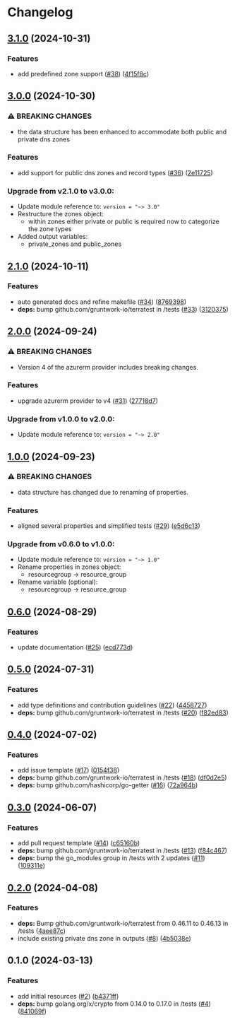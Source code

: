 # Changelog

## [3.1.0](https://github.com/CloudNationHQ/terraform-azure-pdns/compare/v3.0.0...v3.1.0) (2024-10-31)


### Features

* add predefined zone support ([#38](https://github.com/CloudNationHQ/terraform-azure-pdns/issues/38)) ([4f15f8c](https://github.com/CloudNationHQ/terraform-azure-pdns/commit/4f15f8c7d5af1d2efef257d82a4216bac0555931))

## [3.0.0](https://github.com/CloudNationHQ/terraform-azure-pdns/compare/v2.1.0...v3.0.0) (2024-10-30)


### ⚠ BREAKING CHANGES

* the data structure has been enhanced to accommodate both public and private dns zones

### Features

* add support for public dns zones and record types ([#36](https://github.com/CloudNationHQ/terraform-azure-pdns/issues/36)) ([2e11725](https://github.com/CloudNationHQ/terraform-azure-pdns/commit/2e117251a16c237f3e925aa4508e71cd455e7887))

### Upgrade from v2.1.0 to v3.0.0:

- Update module reference to: `version = "~> 3.0"`
- Restructure the zones object:
  - within zones either private or public is required now to categorize the zone types
- Added output variables:
  - private_zones and public_zones

## [2.1.0](https://github.com/CloudNationHQ/terraform-azure-pdns/compare/v2.0.0...v2.1.0) (2024-10-11)


### Features

* auto generated docs and refine makefile ([#34](https://github.com/CloudNationHQ/terraform-azure-pdns/issues/34)) ([8769398](https://github.com/CloudNationHQ/terraform-azure-pdns/commit/87693980931fe0cca9a97cb2b783f7f6760dc172))
* **deps:** bump github.com/gruntwork-io/terratest in /tests ([#33](https://github.com/CloudNationHQ/terraform-azure-pdns/issues/33)) ([3120375](https://github.com/CloudNationHQ/terraform-azure-pdns/commit/3120375bd7a6227efbcc925a567c2d1336b1a0f8))

## [2.0.0](https://github.com/CloudNationHQ/terraform-azure-pdns/compare/v1.0.0...v2.0.0) (2024-09-24)


### ⚠ BREAKING CHANGES

* Version 4 of the azurerm provider includes breaking changes.

### Features

* upgrade azurerm provider to v4 ([#31](https://github.com/CloudNationHQ/terraform-azure-pdns/issues/31)) ([27718d7](https://github.com/CloudNationHQ/terraform-azure-pdns/commit/27718d75b0f5b1c46d26367fee542ccfb124d6be))

### Upgrade from v1.0.0 to v2.0.0:

- Update module reference to: `version = "~> 2.0"`

## [1.0.0](https://github.com/CloudNationHQ/terraform-azure-pdns/compare/v0.6.0...v1.0.0) (2024-09-23)


### ⚠ BREAKING CHANGES

* data structure has changed due to renaming of properties.

### Features

* aligned several properties and simplified tests ([#29](https://github.com/CloudNationHQ/terraform-azure-pdns/issues/29)) ([e5d6c13](https://github.com/CloudNationHQ/terraform-azure-pdns/commit/e5d6c13ad03791fc9e90b1e349a8ca89c8ecbece))

### Upgrade from v0.6.0 to v1.0.0:

- Update module reference to: `version = "~> 1.0"`
- Rename properties in zones object:
  - resourcegroup -> resource_group
- Rename variable (optional):
  - resourcegroup -> resource_group

## [0.6.0](https://github.com/CloudNationHQ/terraform-azure-pdns/compare/v0.5.0...v0.6.0) (2024-08-29)


### Features

* update documentation ([#25](https://github.com/CloudNationHQ/terraform-azure-pdns/issues/25)) ([ecd773d](https://github.com/CloudNationHQ/terraform-azure-pdns/commit/ecd773def4c508ad375f545e882a274e646c106d))

## [0.5.0](https://github.com/CloudNationHQ/terraform-azure-pdns/compare/v0.4.0...v0.5.0) (2024-07-31)


### Features

* add type definitions and contribution guidelines ([#22](https://github.com/CloudNationHQ/terraform-azure-pdns/issues/22)) ([4458727](https://github.com/CloudNationHQ/terraform-azure-pdns/commit/4458727ec7e3b4db19d4f179cdef680a8364b250))
* **deps:** bump github.com/gruntwork-io/terratest in /tests ([#20](https://github.com/CloudNationHQ/terraform-azure-pdns/issues/20)) ([f82ed83](https://github.com/CloudNationHQ/terraform-azure-pdns/commit/f82ed839adebb30eabbc752a928fb3bc53b59318))

## [0.4.0](https://github.com/CloudNationHQ/terraform-azure-pdns/compare/v0.3.0...v0.4.0) (2024-07-02)


### Features

* add issue template ([#17](https://github.com/CloudNationHQ/terraform-azure-pdns/issues/17)) ([0154f38](https://github.com/CloudNationHQ/terraform-azure-pdns/commit/0154f386b9a7c7d799addaa0e8f78e281d1446d7))
* **deps:** bump github.com/gruntwork-io/terratest in /tests ([#18](https://github.com/CloudNationHQ/terraform-azure-pdns/issues/18)) ([df0d2e5](https://github.com/CloudNationHQ/terraform-azure-pdns/commit/df0d2e57d67c946cd985dbf272e0ced46fb2eb12))
* **deps:** bump github.com/hashicorp/go-getter ([#16](https://github.com/CloudNationHQ/terraform-azure-pdns/issues/16)) ([72a964b](https://github.com/CloudNationHQ/terraform-azure-pdns/commit/72a964be99804ad7b2ca14c9640d6c85a1261675))

## [0.3.0](https://github.com/CloudNationHQ/terraform-azure-pdns/compare/v0.2.0...v0.3.0) (2024-06-07)


### Features

* add pull request template ([#14](https://github.com/CloudNationHQ/terraform-azure-pdns/issues/14)) ([c65160b](https://github.com/CloudNationHQ/terraform-azure-pdns/commit/c65160bd69973a6daa21f547ede41b9e794111c7))
* **deps:** bump github.com/gruntwork-io/terratest in /tests ([#13](https://github.com/CloudNationHQ/terraform-azure-pdns/issues/13)) ([f84c467](https://github.com/CloudNationHQ/terraform-azure-pdns/commit/f84c46760f1e32504b527eea6b5bd8d37ebb4019))
* **deps:** bump the go_modules group in /tests with 2 updates ([#11](https://github.com/CloudNationHQ/terraform-azure-pdns/issues/11)) ([109311e](https://github.com/CloudNationHQ/terraform-azure-pdns/commit/109311e1a82b44ab32f06168fecf41e917563d6b))

## [0.2.0](https://github.com/CloudNationHQ/terraform-azure-pdns/compare/v0.1.0...v0.2.0) (2024-04-08)


### Features

* **deps:** Bump github.com/gruntwork-io/terratest from 0.46.11 to 0.46.13 in /tests ([4aee87c](https://github.com/CloudNationHQ/terraform-azure-pdns/commit/4aee87c4399abb0b5603295760b2412c64f8ccc7))
* include existing private dns zone in outputs ([#8](https://github.com/CloudNationHQ/terraform-azure-pdns/issues/8)) ([4b5038e](https://github.com/CloudNationHQ/terraform-azure-pdns/commit/4b5038e21b8abfdc0710dc10f07d3299c22b8d44))

## 0.1.0 (2024-03-13)


### Features

* add initial resources ([#2](https://github.com/CloudNationHQ/terraform-azure-pdns/issues/2)) ([b4371ff](https://github.com/CloudNationHQ/terraform-azure-pdns/commit/b4371fffdd107c6ff1d27320c2301c315c0c577d))
* **deps:** bump golang.org/x/crypto from 0.14.0 to 0.17.0 in /tests ([#4](https://github.com/CloudNationHQ/terraform-azure-pdns/issues/4)) ([841069f](https://github.com/CloudNationHQ/terraform-azure-pdns/commit/841069f8e644ab0c163da84ce9c391f1d6aa4703))
